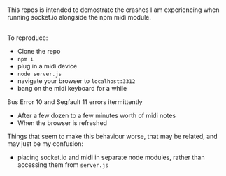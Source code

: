 #
This repos is intended to demostrate the crashes I am experiencing when running socket.io alongside the npm midi module.

##
To reproduce:

* Clone the repo
* `npm i`
* plug in a midi device
* `node server.js`
* navigate your browser to `localhost:3312`
* bang on the midi keyboard for a while

Bus Error 10 and Segfault 11 errors itermittently
* After a few dozen to a few minutes worth of midi notes
* When the browser is refreshed

Things that seem to make this behaviour worse, that may be related, and may just be my confusion:
* placing socket.io and midi in separate node modules, rather than accessing them from `server.js`

